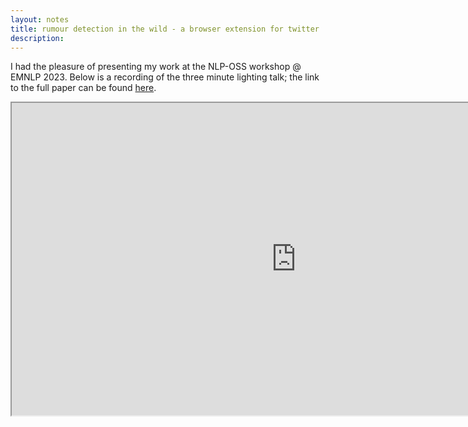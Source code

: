 ```yaml
---
layout: notes
title: rumour detection in the wild - a browser extension for twitter
description: 
---
```

I had the pleasure of presenting my work at the NLP-OSS workshop @ EMNLP 2023. Below is a recording of the three minute lighting talk; the link to the full paper can be found <a href="https://aclanthology.org/2023.nlposs-1.15/" target="_blank">here</a>.


<iframe src="https://aclanthology.org/2023.nlposs-1.15.mp4" width="910" height="500" allow="autoplay"></iframe>